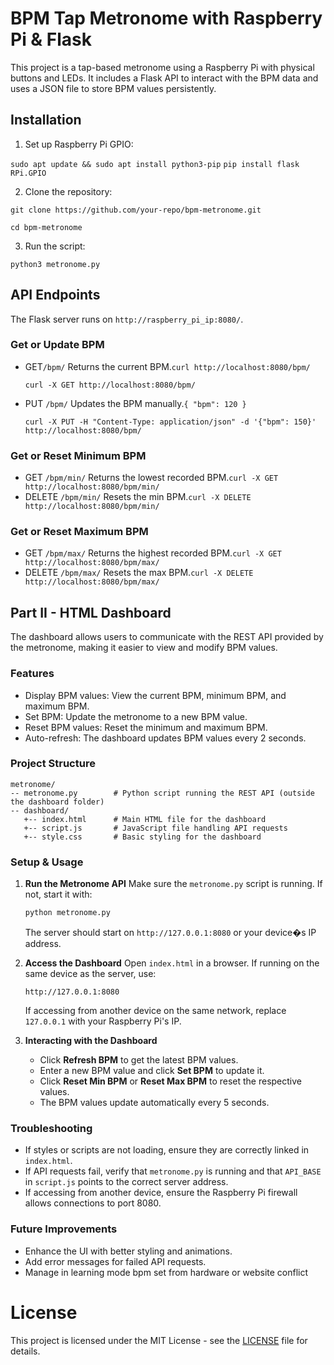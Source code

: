 # BPM Tap Metronome with Raspberry Pi & Flask

This project is a tap-based metronome using a Raspberry Pi with physical buttons and LEDs. It includes a Flask API to interact with the BPM data and uses a JSON file to store BPM values persistently.

## Installation

1. Set up Raspberry Pi GPIO:

`sudo apt update && sudo apt install python3-pip`
`pip install flask RPi.GPIO`

2. Clone the repository:

`git clone https://github.com/your-repo/bpm-metronome.git`

`cd bpm-metronome`

3. Run the script:

`python3 metronome.py`

## API Endpoints

The Flask server runs on `http://raspberry_pi_ip:8080/`.

### Get or Update BPM

- GET`/bpm/` Returns the current BPM.`curl http://localhost:8080/bpm/`

  `curl -X GET http://localhost:8080/bpm/`
- PUT `/bpm/` Updates the BPM manually.`{ "bpm": 120 }`

  `curl -X PUT -H "Content-Type: application/json" -d '{"bpm": 150}' http://localhost:8080/bpm/`

### Get or Reset Minimum BPM

- GET `/bpm/min/` Returns the lowest recorded BPM.`curl -X GET http://localhost:8080/bpm/min/`
- DELETE `/bpm/min/` Resets the min BPM.`curl -X DELETE http://localhost:8080/bpm/min/`

### Get or Reset Maximum BPM

- GET `/bpm/max/`  Returns the highest recorded BPM.`curl -X GET http://localhost:8080/bpm/max/`
- DELETE `/bpm/max/`  Resets the max BPM.`curl -X DELETE http://localhost:8080/bpm/max/`

## Part II - HTML Dashboard

The dashboard allows users to communicate with the REST API provided by the metronome, making it easier to view and modify BPM values.

### Features

- Display BPM values: View the current BPM, minimum BPM, and maximum BPM.
- Set BPM: Update the metronome to a new BPM value.
- Reset BPM values: Reset the minimum and maximum BPM.
- Auto-refresh: The dashboard updates BPM values every 2 seconds.

### **Project Structure**

```
metronome/
-- metronome.py        # Python script running the REST API (outside the dashboard folder)
-- dashboard/
   +-- index.html      # Main HTML file for the dashboard  
   +-- script.js       # JavaScript file handling API requests  
   +-- style.css       # Basic styling for the dashboard  
```

### **Setup & Usage**

1. **Run the Metronome API**
   Make sure the `metronome.py` script is running. If not, start it with:

   ```sh
   python metronome.py
   ```

   The server should start on `http://127.0.0.1:8080` or your device�s IP address.
2. **Access the Dashboard**
   Open `index.html` in a browser. If running on the same device as the server, use:

   ```
   http://127.0.0.1:8080
   ```

   If accessing from another device on the same network, replace `127.0.0.1` with your Raspberry Pi's IP.
3. **Interacting with the Dashboard**

   - Click **Refresh BPM** to get the latest BPM values.
   - Enter a new BPM value and click **Set BPM** to update it.
   - Click **Reset Min BPM** or **Reset Max BPM** to reset the respective values.
   - The BPM values update automatically every 5 seconds.

### **Troubleshooting**

- If styles or scripts are not loading, ensure they are correctly linked in `index.html`.
- If API requests fail, verify that `metronome.py` is running and that `API_BASE` in `script.js` points to the correct server address.
- If accessing from another device, ensure the Raspberry Pi firewall allows connections to port 8080.

### **Future Improvements**

- Enhance the UI with better styling and animations.
- Add error messages for failed API requests.
- Manage in learning mode bpm set from hardware or website conflict

# License

This project is licensed under the MIT License - see the [LICENSE](LICENSE) file for details.
